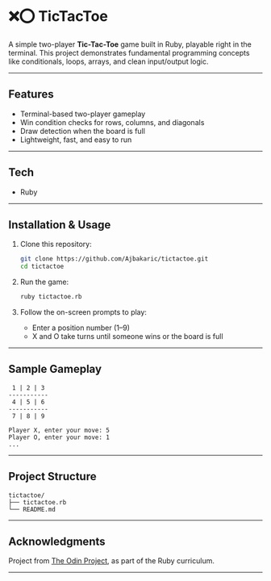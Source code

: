 
# ❌⭕ TicTacToe

A simple two-player **Tic-Tac-Toe** game built in Ruby, playable right in the terminal. This project demonstrates fundamental programming concepts like conditionals, loops, arrays, and clean input/output logic.

---

##  Features

- Terminal-based two-player gameplay
- Win condition checks for rows, columns, and diagonals
- Draw detection when the board is full
- Lightweight, fast, and easy to run

---

## Tech

- Ruby

---

## Installation & Usage

1. Clone this repository:
   ```bash
   git clone https://github.com/Ajbakaric/tictactoe.git
   cd tictactoe
   ```

2. Run the game:
   ```bash
   ruby tictactoe.rb
   ```

3. Follow the on-screen prompts to play:
   - Enter a position number (1–9)
   - X and O take turns until someone wins or the board is full

---

## Sample Gameplay

```
 1 | 2 | 3
-----------
 4 | 5 | 6
-----------
 7 | 8 | 9

Player X, enter your move: 5
Player O, enter your move: 1
...
```

---


##  Project Structure

```
tictactoe/
├── tictactoe.rb
└── README.md
```

---

## Acknowledgments

Project from [The Odin Project](https://www.theodinproject.com/), as part of the Ruby curriculum.

---

